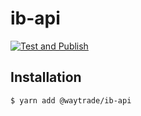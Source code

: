 # ib-api

[![Test and Publish](https://github.com/waytrade/ib-api-service/actions/workflows/publish.yml/badge.svg)](https://github.com/waytrade/ib-api-service/actions/workflows/publish.yml)

## Installation

    $ yarn add @waytrade/ib-api

